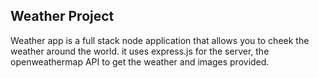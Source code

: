 ## Weather Project

Weather app is a full stack node application that allows you to cheek the weather around the world. it uses express.js for the server, the openweathermap API to get the weather and images provided.